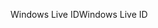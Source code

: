 <span data-ttu-id="aece1-101">Windows Live ID</span><span class="sxs-lookup"><span data-stu-id="aece1-101">Windows Live ID</span></span>